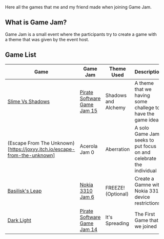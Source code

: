 Here all the games that me and my friend made when joining Game Jam. 

## What is Game Jam? <br>
Game Jam is a small event where the participants try to create a game with a theme that was given by the event host.

## Game List <Br>
|Game|Game Jam|Theme Used|Description|
|---|---|---|---|
|[Slime Vs Shadows](https://kengikita.itch.io/slime-vs-shadow)|[Pirate Software Game Jam 15](https://itch.io/jam/pirate15)|Shadows and Alchemy|A theme that we having some challege to have the game idea|
|(Escape From The Unknown)[https://joxyy.itch.io/escape-from-the-unknown]|Acerola Jam 0|Aberration|A solo Game Jam seeks to put focus on and celebrate the individual|
|[Basilisk's Leap](https://kengikita.itch.io/basiliks-leap)|[Nokia 3310 Jam 6](https://itch.io/jam/nokiajam6)|FREEZE! (Optional)|Create a Gamne with Nokia 3310 device restrictions|
|[Dark Light](https://itch.io/jam/pirate14/rate/2489263)|[Pirate Software Game Jam 14](https://itch.io/jam/pirate14)|It's Spreading|The First Game that we joined|
